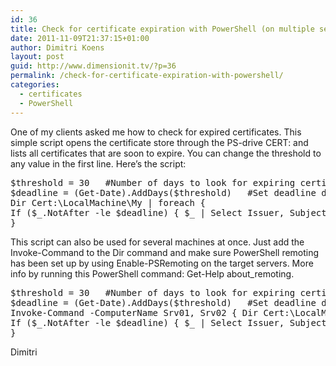 ```yaml
---
id: 36
title: Check for certificate expiration with PowerShell (on multiple servers)
date: 2011-11-09T21:37:15+01:00
author: Dimitri Koens
layout: post
guid: http://www.dimensionit.tv/?p=36
permalink: /check-for-certificate-expiration-with-powershell/
categories:
  - certificates
  - PowerShell
---
```

One of my clients asked me how to check for expired certificates. This simple script opens the certificate store through the PS-drive CERT: and lists all certificates that are soon to expire. You can change the threshold to any value in the first line. Here&#8217;s the script:

<pre class="brush: powershell; gutter: true">$threshold = 30   #Number of days to look for expiring certificates
$deadline = (Get-Date).AddDays($threshold)   #Set deadline date
Dir Cert:\LocalMachine\My | foreach {
If ($_.NotAfter -le $deadline) { $_ | Select Issuer, Subject, NotAfter, @{Label="Expires In (Days)";Expression={($_.NotAfter - (Get-Date)).Days}} }
}</pre>

This script can also be used for several machines at once. Just add the Invoke-Command to the Dir command and make sure PowerShell remoting has been set up by using Enable-PSRemoting on the target servers. More info by running this PowerShell command: Get-Help about_remoting.

<pre class="brush: powershell; gutter: true">$threshold = 30   #Number of days to look for expiring certificates
$deadline = (Get-Date).AddDays($threshold)   #Set deadline date
Invoke-Command -ComputerName Srv01, Srv02 { Dir Cert:\LocalMachine\My } | foreach {
If ($_.NotAfter -le $deadline) { $_ | Select Issuer, Subject, NotAfter, @{Label="Expires In (Days)";Expression={($_.NotAfter - (Get-Date)).Days}} }
}</pre>

Dimitri

<!-- AddThis Advanced Settings generic via filter on the_content -->

<!-- AddThis Share Buttons generic via filter on the_content -->